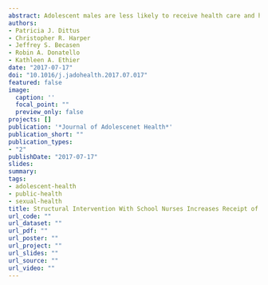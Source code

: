 ```yaml
---
abstract: Adolescent males are less likely to receive health care and have lower levels of sexual and reproductive health (SRH) knowledge than adolescent females. The purpose of this study was to determine if a school-based structural intervention focused on school nurses increases receipt of condoms and SRH information among male students. Methods. Interventions to improve student access to sexual and reproductive health care were implemented in six urban high schools with a matched set of comparison schools. Interventions included working with school nurses to improve access to sexual and reproductive health care, including the provision of condoms and information about pregnancy and sexually transmitted disease prevention and services. Intervention effects were assessed through five cross-sectional yearly surveys, and analyses include data from 13,740 male students. Results. Nurses in intervention schools changed their interactions with male students who visited them for services, such that, among those who reported they went to the school nurse for any reason in the previous year, those in intervention schools reported significant increases in receipt of sexual health services over the course of the study compared with students in comparison schools. Further, these results translated into population-level effects. Among all male students surveyed, those in intervention schools were more likely than those in comparison schools to report increases in receipt of sexual health services from school nurses. Conclusions. With a minimal investment of resources, school nurses can become important sources of SRH information and condoms for male high school students.
authors:
- Patricia J. Dittus 
- Christopher R. Harper
- Jeffrey S. Becasen
- Robin A. Donatello
- Kathleen A. Ethier
date: "2017-07-17"
doi: "10.1016/j.jadohealth.2017.07.017"
featured: false
image:
  caption: ''
  focal_point: ""
  preview_only: false
projects: []
publication: '*Journal of Adolescenet Health*'
publication_short: ""
publication_types:
- "2"
publishDate: "2017-07-17"
slides: 
summary: 
tags:
- adolescent-health
- public-health
- sexual-health
title: Structural Intervention With School Nurses Increases Receipt of Sexual Health Care Among Male High School Students
url_code: ""
url_dataset: ""
url_pdf: ""
url_poster: ""
url_project: ""
url_slides: ""
url_source: ""
url_video: ""
---
```


